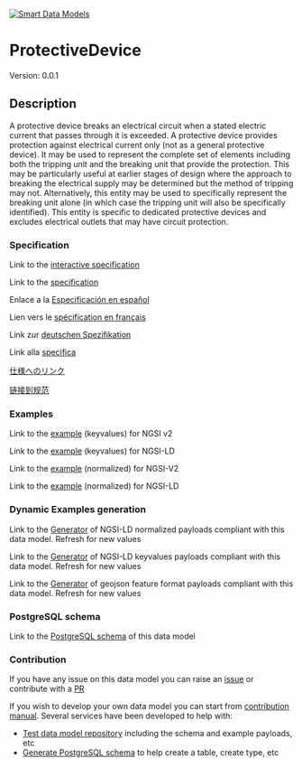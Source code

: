 [![Smart Data Models](https://smartdatamodels.org/wp-content/uploads/2022/01/SmartDataModels_logo.png "Logo")](https://smartdatamodels.org)
# ProtectiveDevice
Version: 0.0.1

## Description 

A protective device breaks an electrical circuit when a stated electric current that passes through it is exceeded.  A protective device provides protection against electrical current only (not as a general protective device). It may be used to represent the complete set of elements including both the tripping unit and the breaking unit that provide the protection. This may be particularly useful at earlier stages of design where the approach to breaking the electrical supply may be determined but the method of tripping may not. Alternatively, this entity may be used to specifically represent the breaking unit alone (in which case the tripping unit will also be specifically identified). This entity is specific to dedicated protective devices and excludes electrical outlets that may have circuit protection.
### Specification

Link to the [interactive specification](https://swagger.lab.fiware.org/?url=https://smart-data-models.github.io/dataModel.S4BLDG/ProtectiveDevice/swagger.yaml)

Link to the [specification](https://github.com/smart-data-models/dataModel.S4BLDG/blob/master/ProtectiveDevice/doc/spec.md)

Enlace a la [Especificación en español](https://github.com/smart-data-models/dataModel.S4BLDG/blob/master/ProtectiveDevice/doc/spec_ES.md)

Lien vers le [spécification en français](https://github.com/smart-data-models/dataModel.S4BLDG/blob/master/ProtectiveDevice/doc/spec_FR.md)

Link zur [deutschen Spezifikation](https://github.com/smart-data-models/dataModel.S4BLDG/blob/master/ProtectiveDevice/doc/spec_DE.md)

Link alla [specifica](https://github.com/smart-data-models/dataModel.S4BLDG/blob/master/ProtectiveDevice/doc/spec_IT.md)

[仕様へのリンク](https://github.com/smart-data-models/dataModel.S4BLDG/blob/master/ProtectiveDevice/doc/spec_JA.md)

[链接到规范](https://github.com/smart-data-models/dataModel.S4BLDG/blob/master/ProtectiveDevice/doc/spec_ZH.md)
### Examples

Link to the [example](https://smart-data-models.github.io/dataModel.S4BLDG/ProtectiveDevice/examples/example.json) (keyvalues) for NGSI v2

Link to the [example](https://smart-data-models.github.io/dataModel.S4BLDG/ProtectiveDevice/examples/example.jsonld) (keyvalues) for NGSI-LD

Link to the [example](https://smart-data-models.github.io/dataModel.S4BLDG/ProtectiveDevice/examples/example-normalized.json) (normalized) for NGSI-V2

Link to the [example](https://smart-data-models.github.io/dataModel.S4BLDG/ProtectiveDevice/examples/example-normalized.jsonld) (normalized) for NGSI-LD
### Dynamic Examples generation

Link to the [Generator](https://smartdatamodels.org/extra/ngsi-ld_generator.php?schemaUrl=https://raw.githubusercontent.com/smart-data-models/dataModel.S4BLDG/master/ProtectiveDevice/schema.json&email=info@smartdatamodels.org) of NGSI-LD normalized payloads compliant with this data model. Refresh for new values

Link to the [Generator](https://smartdatamodels.org/extra/ngsi-ld_generator_keyvalues.php?schemaUrl=https://raw.githubusercontent.com/smart-data-models/dataModel.S4BLDG/master/ProtectiveDevice/schema.json&email=info@smartdatamodels.org) of NGSI-LD keyvalues payloads compliant with this data model. Refresh for new values

Link to the [Generator](https://smartdatamodels.org/extra/geojson_features_generator.php?schemaUrl=https://raw.githubusercontent.com/smart-data-models/dataModel.S4BLDG/master/ProtectiveDevice/schema.json&email=info@smartdatamodels.org) of geojson feature format payloads compliant with this data model. Refresh for new values
### PostgreSQL schema

Link to the [PostgreSQL schema](https://github.com/smart-data-models/dataModel.S4BLDG/blob/master/ProtectiveDevice/schema.sql) of this data model
### Contribution

 If you have any issue on this data model you can raise an [issue](https://github.com/smart-data-models/dataModel.S4BLDG/issues)  or contribute with a [PR](https://github.com/smart-data-models/dataModel.S4BLDG/pulls)

 If you wish to develop your own data model you can start from [contribution manual](https://bit.ly/contribution_manual). Several services have been developed to help with: 
 - [Test data model repository](https://smartdatamodels.org/index.php/data-models-contribution-api/) including the schema and example payloads, etc
 - [Generate PostgreSQL schema](https://smartdatamodels.org/index.php/sql-service/) to help create a table, create type, etc